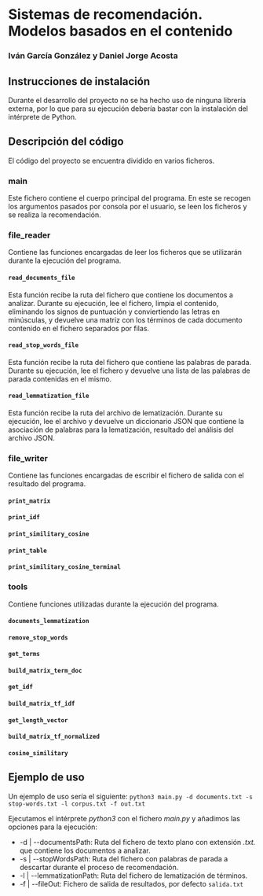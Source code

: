 # Sistemas de recomendación. Modelos basados en el contenido

### Iván García González y Daniel Jorge Acosta

## Instrucciones de instalación

Durante el desarrollo del proyecto no se ha hecho uso de ninguna librería externa, por lo que para su ejecución debería bastar con la instalación del intérprete de Python.

## Descripción del código

El código del proyecto se encuentra dividido en varios ficheros.

### main

Este fichero contiene el cuerpo principal del programa. En este se recogen los argumentos pasados por consola por el usuario, se leen los ficheros y se realiza la recomendación.

### file_reader

Contiene las funciones encargadas de leer los ficheros que se utilizarán durante la ejecución del programa.

#### `read_documents_file`

Esta función recibe la ruta del fichero que contiene los documentos a analizar. Durante su ejecución, lee el fichero, limpia el contenido, eliminando los signos de puntuación y conviertiendo las letras en minúsculas, y devuelve una matriz con los términos de cada documento contenido en el fichero separados por filas.

#### `read_stop_words_file`

Esta función recibe la ruta del fichero que contiene las palabras de parada. Durante su ejecución, lee el fichero y devuelve una lista de las palabras de parada contenidas en el mismo.

#### `read_lemmatization_file`

Esta función recibe la ruta del archivo de lematización. Durante su ejecución, lee el archivo y devuelve un diccionario JSON que contiene la asociación de palabras para la lematización, resultado del análisis del archivo JSON.

### file_writer

Contiene las funciones encargadas de escribir el fichero de salida con el resultado del programa.

#### `print_matrix`

#### `print_idf`

#### `print_similitary_cosine`

#### `print_table`

#### `print_similitary_cosine_terminal`

### tools

Contiene funciones utilizadas durante la ejecución del programa.

#### `documents_lemmatization`

#### `remove_stop_words`

#### `get_terms`

#### `build_matrix_term_doc`

#### `get_idf`

#### `build_matrix_tf_idf`

#### `get_length_vector`

#### `build_matrix_tf_normalized`

#### `cosine_similitary`

## Ejemplo de uso

Un ejemplo de uso sería el siguiente: `python3 main.py -d documents.txt -s stop-words.txt -l corpus.txt -f out.txt`

Ejecutamos el intérprete _python3_ con el fichero _main.py_ y añadimos las opciones para la ejecución:

- -d | --documentsPath: Ruta del fichero de texto plano con extensión _.txt._ que contiene los documentos a analizar.
- -s | --stopWordsPath: Ruta del fichero con palabras de parada a descartar durante el proceso de recomendación.
- -l | --lemmatizationPath: Ruta del fichero de lematización de términos.
- -f | --fileOut: Fichero de salida de resultados, por defecto `salida.txt`

